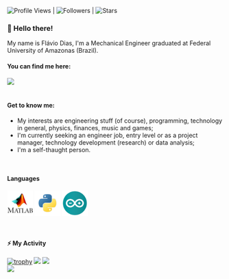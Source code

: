 ![Profile Views](https://komarev.com/ghpvc/?username=flaviohasd&color=green) | ![Followers](https://img.shields.io/github/followers/flaviohasd) | ![Stars](https://img.shields.io/github/stars/flaviohasd?label=Profile%20Stars&logo=Profile%20stars&logoColor=g)

### 👋 Hello there!

My name is Flávio Dias, I'm a Mechanical Engineer graduated at Federal University of Amazonas (Brazil).

#### You can find me here:
<p align="left">
<div> 
<a href="https://www.linkedin.com/in/flaviohasd/" target="_blank"><img src="https://img.shields.io/badge/-LinkedIn-%230077B5?style=for-the-badge&logo=linkedin&logoColor=white" target="_blank"></a>
</div>

<br/>

#### Get to know me:
- My interests are engineering stuff (of course), programming, technology in general, physics, finances, music and games;
- I'm currently seeking an engineer job, entry level or as a project manager, technology development (research) or data analysis;
- I'm a self-thaught person.

<br/>

#### Languages

<code><img height="60" src="https://raw.githubusercontent.com/github/explore/80688e429a7d4ef2fca1e82350fe8e3517d3494d/topics/matlab/matlab.png"></code>
<code><img height="60" src="https://raw.githubusercontent.com/github/explore/80688e429a7d4ef2fca1e82350fe8e3517d3494d/topics/python/python.png"></code>
<code><img height="60" src="https://raw.githubusercontent.com/github/explore/80688e429a7d4ef2fca1e82350fe8e3517d3494d/topics/arduino/arduino.png"></code>

<br/>

#### ⚡ My Activity

[![trophy](https://github-profile-trophy.vercel.app/?username=flaviohasd&margin-w=8)](https://github.com/ryo-ma/github-profile-trophy)
![](https://github-readme-stats.vercel.app/api?username=flaviohasd&theme=light&hide_border=false&include_all_commits=true&count_private=true)
![](https://github-readme-streak-stats.herokuapp.com/?user=flaviohasd&theme=light&hide_border=false)<br/>
![](https://github-readme-stats.vercel.app/api/top-langs/?username=flaviohasd&theme=light&hide_border=false&include_all_commits=true&count_private=true&layout=compact)

